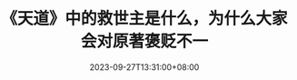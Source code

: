---
title: '《天道》中的救世主是什么，为什么大家会对原著褒贬不一'
date: 2023-09-27T13:31:00+08:00
draft: false
tags: ["影评"]
slug: "tiandao-savior"
---